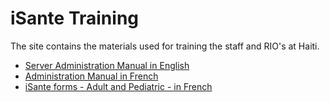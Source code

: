 # iSante Training #

The site contains the materials used for training the staff and RIO's at Haiti.

  * [Server Administration Manual in English](http://code.google.com/p/isante/downloads/detail?name=ServerAdminManual_4.10.docx&can=2&q=#makechanges)
  * [Administration Manual in French](Server.md)
  * [iSante forms - Adult and Pediatric - in French](http://code.google.com/p/isante/wiki/iSanteForms?ts=1277746495&updated=iSanteForms)